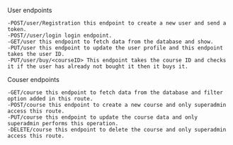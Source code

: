 User endpoints

    -POST/user/Registration this endpoint to create a new user and send a token.
    -POST//user/login login endpoint.
    -GET/user this endpoint to fetch data from the database and show.
    -PUT/user this endpoint to update the user profile and this endpoint takes the user ID.
    -PUT/user/buy/<courseID> This endpoint takes the course ID and checks it if the user has already not bought it then it buys it. 


Couser endpoints

    -GET/course this endpoint to fetch data from the database and filter option added in this route.
    -POST/course this endpoint to create a new course and only superadmin access this route.
    -PUT/course this endpoint to update the course data and only superadmin performs this operation.
    -DELETE/course this endpoint to delete the course and only superadmin access this route.

